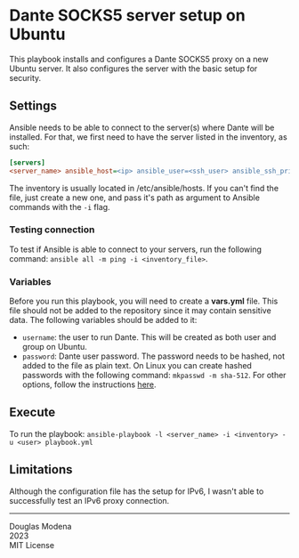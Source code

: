 # Dante SOCKS5 server setup on Ubuntu

This playbook installs and configures a Dante SOCKS5 proxy on a new Ubuntu server. It also configures the server with the basic setup for security.

## Settings

Ansible needs to be able to connect to the server(s) where Dante will be installed. For that, we first need to have the server listed in the inventory, as such:

```ini
[servers]
<server_name> ansible_host=<ip> ansible_user=<ssh_user> ansible_ssh_private_key_file=<ssh_key_path>
```

The inventory is usually located in /etc/ansible/hosts. If you can't find the file, just create a new one, and pass it's path as argument to Ansible commands with the `-i` flag.

### Testing connection

To test if Ansible is able to connect to your servers, run the following command: `ansible all -m ping -i <inventory_file>`.

### Variables

Before you run this playbook, you will need to create a **vars.yml** file. This file should not be added to the repository since it may contain sensitive data. The following variables should be added to it:

- `username`: the user to run Dante. This will be created as both user and group on Ubuntu.
- `password`: Dante user password. The password needs to be hashed, not added to the file as plain text. On Linux you can create hashed passwords with the following command: `mkpasswd -m sha-512`. For other options, follow the instructions [here](https://docs.ansible.com/ansible/latest/reference_appendices/faq.html#how-do-i-generate-encrypted-passwords-for-the-user-module).

## Execute

To run the playbook: `ansible-playbook -l <server_name> -i <inventory> -u <user> playbook.yml`

## Limitations

Although the configuration file has the setup for IPv6, I wasn't able to successfully test an IPv6 proxy connection.

---

Douglas Modena  
2023  
MIT License

